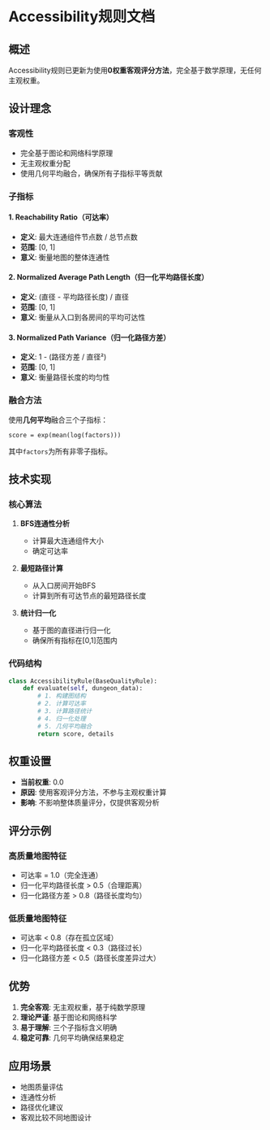 # Accessibility规则文档

## 概述

Accessibility规则已更新为使用**0权重客观评分方法**，完全基于数学原理，无任何主观权重。

## 设计理念

### 客观性
- 完全基于图论和网络科学原理
- 无主观权重分配
- 使用几何平均融合，确保所有子指标平等贡献

### 子指标

#### 1. Reachability Ratio（可达率）
- **定义**: 最大连通组件节点数 / 总节点数
- **范围**: [0, 1]
- **意义**: 衡量地图的整体连通性

#### 2. Normalized Average Path Length（归一化平均路径长度）
- **定义**: (直径 - 平均路径长度) / 直径
- **范围**: [0, 1]
- **意义**: 衡量从入口到各房间的平均可达性

#### 3. Normalized Path Variance（归一化路径方差）
- **定义**: 1 - (路径方差 / 直径²)
- **范围**: [0, 1]
- **意义**: 衡量路径长度的均匀性

### 融合方法

使用**几何平均**融合三个子指标：

```
score = exp(mean(log(factors)))
```

其中`factors`为所有非零子指标。

## 技术实现

### 核心算法

1. **BFS连通性分析**
   - 计算最大连通组件大小
   - 确定可达率

2. **最短路径计算**
   - 从入口房间开始BFS
   - 计算到所有可达节点的最短路径长度

3. **统计归一化**
   - 基于图的直径进行归一化
   - 确保所有指标在[0,1]范围内

### 代码结构

```python
class AccessibilityRule(BaseQualityRule):
    def evaluate(self, dungeon_data):
        # 1. 构建图结构
        # 2. 计算可达率
        # 3. 计算路径统计
        # 4. 归一化处理
        # 5. 几何平均融合
        return score, details
```

## 权重设置

- **当前权重**: 0.0
- **原因**: 使用客观评分方法，不参与主观权重计算
- **影响**: 不影响整体质量评分，仅提供客观分析

## 评分示例

### 高质量地图特征
- 可达率 = 1.0（完全连通）
- 归一化平均路径长度 > 0.5（合理距离）
- 归一化路径方差 > 0.8（路径长度均匀）

### 低质量地图特征
- 可达率 < 0.8（存在孤立区域）
- 归一化平均路径长度 < 0.3（路径过长）
- 归一化路径方差 < 0.5（路径长度差异过大）

## 优势

1. **完全客观**: 无主观权重，基于纯数学原理
2. **理论严谨**: 基于图论和网络科学
3. **易于理解**: 三个子指标含义明确
4. **稳定可靠**: 几何平均确保结果稳定

## 应用场景

- 地图质量评估
- 连通性分析
- 路径优化建议
- 客观比较不同地图设计 